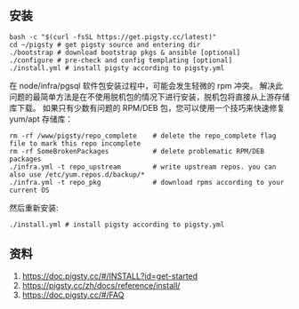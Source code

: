 ## 安装
```shell
bash -c "$(curl -fsSL https://get.pigsty.cc/latest)" 
cd ~/pigsty # get pigsty source and entering dir 
./bootstrap # download bootstrap pkgs & ansible [optional] 
./configure # pre-check and config templating [optional] 
./install.yml # install pigsty according to pigsty.yml
```

在 node/infra/pgsql 软件包安装过程中，可能会发生轻微的 rpm 冲突。
解决此问题的最简单方法是在不使用脱机包的情况下进行安装，脱机包将直接从上游存储库下载。
如果只有少数有问题的 RPM/DEB 包，您可以使用一个技巧来快速修复 yum/apt 存储库：

```
rm -rf /www/pigsty/repo_complete    # delete the repo_complete flag file to mark this repo incomplete
rm -rf SomeBrokenPackages           # delete problematic RPM/DEB packages
./infra.yml -t repo_upstream        # write upstream repos. you can also use /etc/yum.repos.d/backup/*
./infra.yml -t repo_pkg             # download rpms according to your current OS
```

然后重新安装:
```shell
./install.yml # install pigsty according to pigsty.yml
```
## 资料
1. https://doc.pigsty.cc/#/INSTALL?id=get-started
2. https://pigsty.cc/zh/docs/reference/install/
3. https://doc.pigsty.cc/#/FAQ